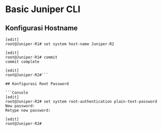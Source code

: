 # Basic Juniper CLI

## Konfigurasi Hostname

```Console
[edit]
root@Juniper-R1# set system host-name Juniper-R2  

[edit]
root@Juniper-R1# commit 
commit complete

[edit]
root@Juniper-R2#```

## Konfigurasi Root Password

```Console
[edit]
root@Juniper-R2# set system root-authentication plain-text-password    
New password:
Retype new password:

[edit]
root@Juniper-R2# 
```

